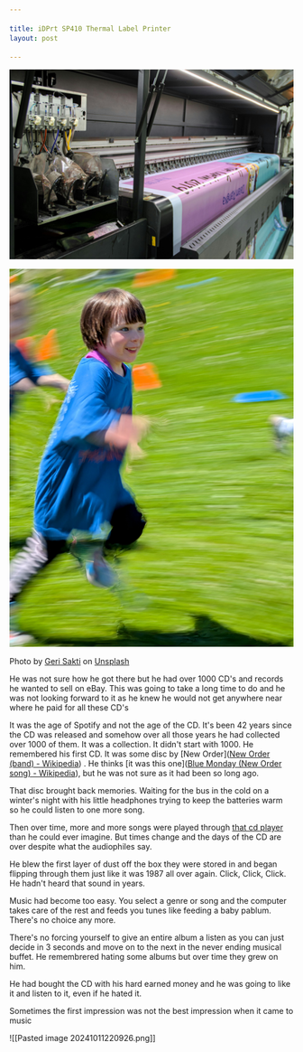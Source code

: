 ```yaml
---

title: iDPrt SP410 Thermal Label Printer
layout: post

---
```


![printer](/assets/printer.jpg)

![child running](/assets/running.jpg)

Photo by <a href="https://unsplash.com/@msgr?utm_content=creditCopyText&utm_medium=referral&utm_source=unsplash">Geri Sakti</a> on <a href="https://unsplash.com/photos/a-large-machine-with-a-lot-of-papers-on-it-CYrYxz-uvE4?utm_content=creditCopyText&utm_medium=referral&utm_source=unsplash">Unsplash</a>

He was not sure how he got there but he had over 1000 CD's and records he wanted to sell on eBay. This was going to take a long time to do and he was not looking forward to it as he knew he would not get anywhere near where he paid for all these CD's

It was the age of Spotify and not the age of the CD. It's been 42 years since the CD was released and somehow over all those years he had collected over 1000 of them. It was a collection. It didn't start with 1000. He remembered his first CD. It was some disc by [New Order]([New Order (band) - Wikipedia](https://en.wikipedia.org/wiki/New_Order_(band))) . He thinks [it was this one]([Blue Monday (New Order song) - Wikipedia](https://en.wikipedia.org/wiki/Blue_Monday_(New_Order_song))), but he was not sure as it had been so long ago. 



That disc brought back memories. Waiting for the bus in the cold on a winter's night with his little headphones trying to keep the batteries warm so he could listen to one more song. 



Then over time, more and more songs were played through [ that cd player](https://amzn.to/4eV3z4qhttps://amzn.to/4eV3z4q) than he could ever imagine. But times change and the days of the CD are over despite what the audiophiles say.



He blew the first layer of dust off the box they were stored in and began flipping through them just like it was 1987 all over again. Click, Click, Click.  He hadn't heard that sound in years. 

Music had become too easy. You select a genre or song and the computer takes care of the rest and feeds you tunes like feeding a baby pablum. There's no choice any more. 

There's no forcing yourself to give an entire album a listen as you can just decide in 3 seconds and move on to the next in the never ending musical buffet. He remembrered hating some albums but over time they grew on him.

He had bought the CD with  his hard earned money and  he was going to like it and listen to it, even if he hated it. 

Sometimes the first impression was not the best impression when it came to music

![[Pasted image 20241011220926.png]]